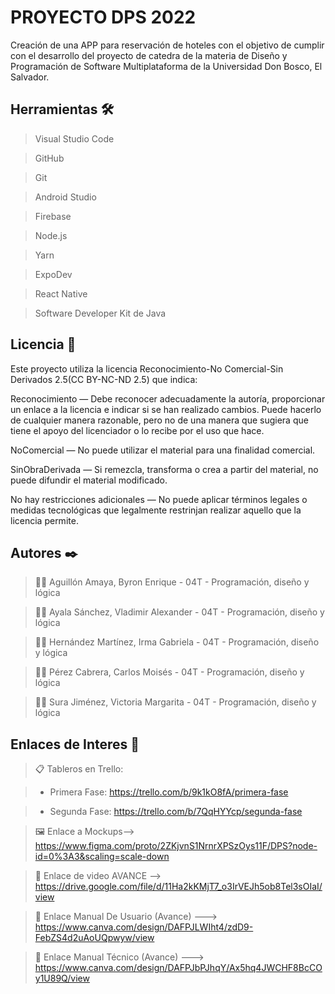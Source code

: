 # PROYECTO DPS 2022
Creación de una APP para reservación de hoteles con el objetivo de cumplir con el desarrollo del proyecto de catedra de la materia de Diseño y Programación de Software Multiplataforma de la Universidad Don Bosco, El Salvador. 

## Herramientas 🛠️
>Visual Studio Code

>GitHub

>Git

>Android Studio

>Firebase

>Node.js

>Yarn

>ExpoDev

>React Native

>Software Developer Kit de Java

## Licencia 📄
Este proyecto utiliza la licencia Reconocimiento-No Comercial-Sin Derivados 2.5(CC BY-NC-ND 2.5) que indica:

Reconocimiento — Debe reconocer adecuadamente la autoría, proporcionar un enlace a la licencia e indicar si se han realizado cambios. Puede hacerlo de cualquier manera razonable, pero no de una manera que sugiera que tiene el apoyo del licenciador o lo recibe por el uso que hace.

NoComercial — No puede utilizar el material para una finalidad comercial.

SinObraDerivada — Si remezcla, transforma o crea a partir del material, no puede difundir el material modificado.

No hay restricciones adicionales — No puede aplicar términos legales o medidas tecnológicas que legalmente restrinjan realizar aquello que la licencia permite.

## Autores ✒️
> 👨🏻 Aguillón Amaya, Byron Enrique     -  04T  -  Programación, diseño y lógica

> 👨🏻 Ayala Sánchez, Vladimir Alexander -  04T  -  Programación, diseño y lógica

> 👩🏻 Hernández Martínez, Irma Gabriela -  04T  -  Programación, diseño y lógica

> 👨🏻 Pérez Cabrera, Carlos Moisés      -  04T  -  Programación, diseño y lógica

> 👩🏻 Sura Jiménez, Victoria Margarita  -  04T  -  Programación, diseño y lógica


## Enlaces de Interes 👀
> 📋 Tableros en Trello:

> * Primera Fase: https://trello.com/b/9k1kO8fA/primera-fase

> * Segunda Fase: https://trello.com/b/7QqHYYcp/segunda-fase

> 🖼 Enlace a Mockups--> https://www.figma.com/proto/2ZKjvnS1NrnrXPSzOys11F/DPS?node-id=0%3A3&scaling=scale-down

> 🎥 Enlace de video AVANCE --> https://drive.google.com/file/d/11Ha2kKMjT7_o3IrVEJh5ob8Tel3sOIaI/view

> 📖 Enlace Manual De Usuario (Avance) ---> https://www.canva.com/design/DAFPJLWIht4/zdD9-FebZS4d2uAoUQpwyw/view

> 📖 Enlace Manual Técnico (Avance) ---> https://www.canva.com/design/DAFPJbPJhqY/Ax5hq4JWCHF8BcCOy1U89Q/view
